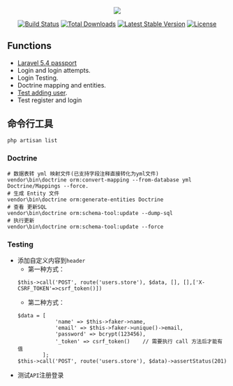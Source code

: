 <p align="center"><img src="https://laravel.com/assets/img/components/logo-laravel.svg"></p>

<p align="center">
<a href="https://travis-ci.org/laravel/framework"><img src="https://travis-ci.org/laravel/framework.svg" alt="Build Status"></a>
<a href="https://packagist.org/packages/laravel/framework"><img src="https://poser.pugx.org/laravel/framework/d/total.svg" alt="Total Downloads"></a>
<a href="https://packagist.org/packages/laravel/framework"><img src="https://poser.pugx.org/laravel/framework/v/stable.svg" alt="Latest Stable Version"></a>
<a href="https://packagist.org/packages/laravel/framework"><img src="https://poser.pugx.org/laravel/framework/license.svg" alt="License"></a>
</p>

## Functions
- [Laravel 5.4 passport](https://medium.com/modulr/create-api-authentication-with-passport-of-laravel-5-6-1dc2d400a7f)
- Login and login attempts.
- Login Testing.
- Doctrine mapping and entities.
- [Test adding user](https://medium.com/@jsdecena/simple-tdd-in-laravel-with-11-steps-c475f8b1b214).
- Test register and login

## 命令行工具

 ```
 php artisan list
 ```

### Doctrine

```
# 数据表转 yml 映射文件(已支持字段注释直接转化为yml文件)
vendor\bin\doctrine orm:convert-mapping --from-database yml Doctrine/Mappings --force.
# 生成 Entity 文件
vendor\bin\doctrine orm:generate-entities Doctrine
# 查看 更新SQL
vendor\bin\doctrine orm:schema-tool:update --dump-sql
# 执行更新
vendor\bin\doctrine orm:schema-tool:update --force
```
### Testing
- 添加自定义内容到`header`  
    - 第一种方式：
    ```
    $this->call('POST', route('users.store'), $data, [], [],['X-CSRF_TOKEN'=>csrf_token()])
    ```
    - 第二种方式：
    ```
    $data = [
                'name' => $this->faker->name,
                'email' => $this->faker->unique()->email,
                'password' => bcrypt(123456),
                '_token' => csrf_token()    // 需要执行 call 方法后才能有值
            ];
    $this->call('POST', route('users.store'), $data)->assertStatus(201)
    ```
- 测试`API`注册登录